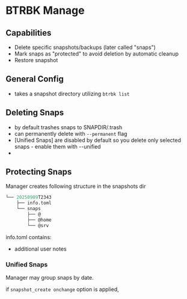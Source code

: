 # BTRBK Manage

## Capabilities

- Delete specific snapshots/backups (later called "snaps")
- Mark snaps as "protected" to avoid deletion by automatic cleanup
- Restore snapshot

## General Config

- takes a snapshot directory utilizing `btrbk list`



## Deleting Snaps

- by default trashes snaps to SNAPDIR/.trash
- can permanently delete with `--permanent` flag
- [Unified Snaps] are disabled by default so you delete only selected snaps - enable them with --unified
- 

## Protecting Snaps

Manager creates following structure in the snapshots dir
```.meta
└── 20250909T2343
    ├── info.toml
    └── snaps
        ├── @
        ├── @home
        └── @srv
```

info.toml contains:
<!-- TODO:  -->
- additional user notes

### Unified Snaps

Manager may group snaps by date. 

if `snapshot_create onchange` option is applied, 
